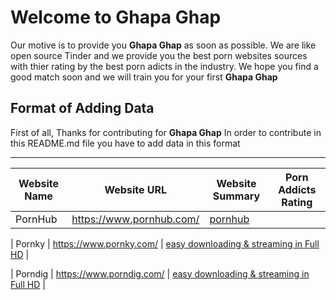 # Welcome to Ghapa Ghap
Our motive is to provide you **Ghapa Ghap** as soon as possible.
We are like open source Tinder and we provide you the best porn websites sources with thier rating by the best porn adicts in the industry.
We hope you find a good match soon and we will train you for your first **Ghapa Ghap**

## Format of Adding Data

First of all, Thanks for contributing for **Ghapa Ghap** In order to contribute in this README.md file you have to add data in this format

-------------------------------------------------------------------
Website Name | Website URL | Website Summary | Porn Addicts Rating |
-------------|-------------|-----------------|---------------------|
| PornHub      | https://www.pornhub.com/ | [pornhub](./porn_websites/pornhub) |

| Pornky      | https://www.pornky.com/ | [easy downloading & streaming in Full HD](./porn_websites/pornky) |

| Porndig      | https://www.porndig.com/ | [easy downloading & streaming in Full HD](./porn_websites/porndig) |
